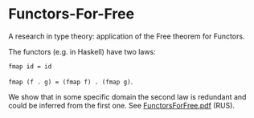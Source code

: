 # Functors-For-Free
A research in type theory: application of the Free theorem for Functors.

The functors (e.g. in Haskell) have two laws: 

`fmap id = id` 

`fmap (f . g) = (fmap f) . (fmap g)`. 

We show that in some specific domain the second law is redundant and could be inferred from the first one.
See [FunctorsForFree.pdf](https://github.com/demarkok/Functors-For-Free/master/FunctorsForFree.pdf) (RUS).
